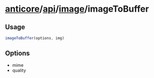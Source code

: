 # [anticore](../../../../../#reference)/[api](../../#reference)/[image](../#reference)/<a name="reference">imageToBuffer</a>

## Usage

```js
imageToBuffer(options, img)
```

## Options

* mime
* quality